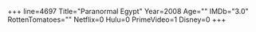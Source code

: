 +++
line=4697
Title="Paranormal Egypt"
Year=2008
Age=""
IMDb="3.0"
RottenTomatoes=""
Netflix=0
Hulu=0
PrimeVideo=1
Disney=0
+++

